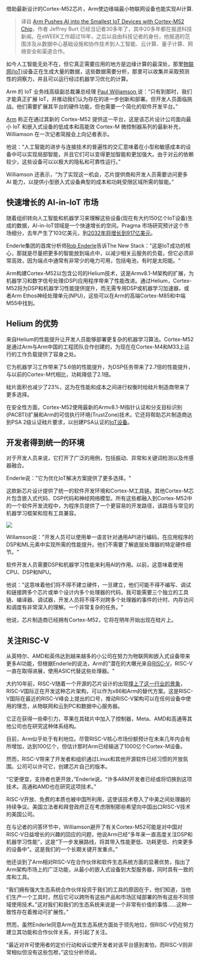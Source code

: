 <!--
title: Arm通过Cortex-M52芯片将AI引入到最小的物联网设备中
cover: https://cdn.thenewstack.io/media/2023/11/b9fb22f1-alexandre-debieve-fo7jilwjotu-unsplash-e1700666642495-1024x683.jpg
-->

借助最新设计的Cortex-M52芯片，Arm使边缘端最小物联网设备也能实现AI计算.

> 译自 [Arm Pushes AI into the Smallest IoT Devices with Cortex-M52 Chip](https://thenewstack.io/arm-pushes-ai-into-the-smallest-iot-devices-with-cortex-m52-chip/)，作者 Jeffrey Burt 已经当记者30多年了，其中20多年都在报道科技新闻。在eWEEK工作超过16年，之后以自由科技记者的身份，他报道的范围涉及从数据中心基础设施和协作技术到人工智能、云计算、量子计算、网络安全和渠道合作。

如今人工智能无处不在，但它真正需要应用的地方是边缘计算的最深处，那里[物联网(IoT)](https://thenewstack.io/the-internet-of-things-on-the-edge/)设备正在生成大量的数据，这些数据需要分析，那里可以收集并采取预测性的洞察力，并且可以运行经过机器学习优化的计算。

Arm 的 IoT 业务线高级副总裁兼总经理 [Paul Williamson ](https://www.linkedin.com/in/paulwilliamson/)说：“只有到那时，我们才能真正扩展 IoT，并推动我们认为存在的进一步创新和部署。但开发人员面临挑战。他们需要扩展其平台的硬件功能，但也需要一个简化的软件开发平台。”

[Arm](https://thenewstack.io/is-arm-architecture-the-future-of-cloud-computing/) 称正在通过其新的 Cortex-M52 提供这一平台，这是该芯片设计公司面向最小 IoT 和嵌入式设备的低成本和高能效 Cortex-M 微控制器系列的最新补充，Williamson 在一次记者简报会上向记者表示。

他说：“人工智能的进步与连接技术的普遍性的交汇意味着在小型和敏感成本的设备中可以实现局部智能，并且它们可以变得更加智能和更加强大。由于对云的依赖较少，这些设备可以以极大的隐私和可靠性运行。”

Williamson 还表示，“为了实现这一机会，芯片提供商和开发人员需要访问更多 AI 能力，以提供小型嵌入式设备典型的成本和功耗受限区域所需的智能。”

## 快速增长的 AI-in-IoT 市场

随着组织转向人工智能和机器学习来理解这些设备(现在有大约150亿个IoT设备)生成的数据，AI-in-IoT领域是一个快速增长的空间。Pragma 市场研究预计这个市场细分，去年产生了103亿美元，到[2032年将增长到917亿美元](https://www.linkedin.com/pulse/ai-iot-market-size-share-growth-analysis-trends-2030-shrivastav/)。

Enderle集团的首席分析师[Rob Enderle](https://www.linkedin.com/in/rob-enderle-03729/)告诉The New Stack："这是IoT成功的核心，那就是尽量把更多的智能放到端点中，以减少相关云服务的负载，但它必须非常高效，因为端点中通常有非常少的电力可用，包括电池，有时是太阳能。"

Arm构建Cortex-M52以包含公司的Helium技术，这是Armv8.1-M架构的扩展，为机器学习和数字信号处理(DSP)应用程序带来了性能改进。通过Helium，Cortex-M52将为DSP和机器学习性能提供提升，而无需专用DSP或机器学习加速器，或者Arm Ethos神经处理单元(NPU)，这些可以在Arm的高端Cortex-M85和中端M55中找到。

## Helium 的优势

来自Helium的性能提升让开发人员能够部署更复杂的机器学习算法。Cortex-M52是通过Arm与Arm中国的工程团队合作创建的，为现在在Cortex-M4和M33上运行的工作负载提供了容身之处。

它为机器学习工作带来了5.6倍的性能提升，为DSP任务带来了2.7倍的性能提升，与以前的Cortex-M代相比，功耗降低了2.1倍。

硅片面积也减少了23%，这为在性能和成本之间进行权衡时给硅片制造商带来了更多选择。

在安全性方面，Cortex-M52使用最新的Armv8.1-M指针认证和分支目标识别(PACBTI)扩展和Arm的可信执行环境(TrustZone)技术。它还将帮助芯片制造商达到PSA 2级认证硅片要求，以创建PSA认证的[IoT设备](https://thenewstack.io/why-webassembly-is-perfect-for-tiny-iot-devices/)。

## 开发者得到统一的环境

对于开发人员来说，它打开了广泛的用例，包括振动、异常和关键词检测以及传感器融合。

Enderle说："它为优化IoT解决方案提供了更多选择。"

这款新芯片设计提供了统一的软件开发环境和Cortex-M工具链。其他Cortex-M芯片包含嵌入式代码、DSP代码和神经网络模型。所有这些都融入到Cortex-M52中的一个软件开发流程中，为程序员提供了一个更容易的开发路径，该路径与常见的机器学习框架和现有工具兼容。

![](https://cdn.thenewstack.io/media/2023/11/6cc1c9d3-arm-cortex-m52-unifed-development-e1700667452157-300x152.png)

Willamson说："开发人员可以使用单一语言针对通用API进行编码，在应用程序的DSP和ML元素中实现所需的性能提升。他们不需要了解底层处理器的特定硬件细节。"

软件开发人员需要DSP和机器学习性能来利用AI的作用。以前，这意味着使用CPU、DSP和NPU。

他说："这意味着他们将不得不建立硬件，一旦建立，他们可能不得不编写、调试和链接跨多个芯片或单个设计内多个处理器的代码，我可能需要三个独立的工具链、编译器、调试器，开发人员将不得不对跨多个处理器的事件的计时、内存访问和调度有非常深入的理解。一个非常复杂的任务。"

他说，芯片制造商已经拥有Cortex-M52，它将在明年开始出现在硅片上。

## 关注RISC-V

从英特尔、AMD和英伟达到越来越多的小公司在努力为物联网和嵌入式设备带来更多AI功能，但根据Enderle的说法，Arm的"潜在的大曝光来自[RISC-V](https://thenewstack.io/open-source-hardware-the-rise-of-risc-v/)，RISC-V一直在取得进展，使用ASIC代替这些处理器。"

大约10年前，RISC-V随着一个开源的芯片设计的出现[撞上了这一行业的景象](https://thenewstack.io/risc-v-finds-its-foothold-in-a-rapidly-evolving-processor-ecosystem/)，RISC-V国际正在开发这种芯片架构，可以作为x86和Arm的替代方案。这是RISC-V国际在最近的RISC-V峰会上提出的口号，推动RISC-V架构可以在任何设备中使用的理念，从物联网和云到PC和数据中心服务器。

它正在获得一些牵引力，苹果在其硅片中加入了控制器，Meta、AMD和高通等其他公司也在研究这种体系结构。

目前，Arm似乎处于有利地位。尽管RISC-V核心市场份额预计在未来几年内会有所增加，达到100亿个，但估计那时Arm已经输送了1000亿个Cortex-M设备。

然而，RISC-V带来了开发者和组织通过Linux和其他开源软件已经习惯的开放氛围。公司可以许可它，创建芯片自己的版本。

“它更便宜，支持者也更开放，”Enderle说。“许多ARM开发者已经或将切换到这项技术。高通和AMD也在研究这项技术。”

RISC-V开放、免费的本质也被中国所利用，这使该技术卷入了中美之间处理器的持续争议。美国立法者和拜登政府正在考虑限制那些希望向中国出口RISC-V技术的美国公司。

在与记者的问答环节中，Williamson避开了有关Cortex-M52可能是对中国对RISC-V日益增长的兴趣的回应的问题，他说Arm已经“多年来一直高度关注DSP和机器学习性能”，这是“下一步发展路线，将其带入性能更低、功耗更低、约束更多的设备中”。这是我们的一个长期关键开发重点。”

他还谈到了Arm相对RISC-V在合作伙伴和软件生态系统方面的显著优势，指出了Arm架构市场上的广泛功能，从最小的嵌入式设备到大型服务器，同时具有一致的库和工具。

“我们拥有强大生态系统合作伙伴投资于我们的工具的原因在于，他们知道，当他们生产一个工具时，然后它可以跨所有这些产品和市场区域部署的所有这些不同领域使用技术。”这对我们和我们的生态系统来说是一个非常有价值的事情......这种一致性存在着推动可扩展性。”

然而，虽然Enderle同意Arm在其生态系统方面处于领先地位，但RISC-V仍在努力建立其功能和合作伙伴关系，并引起了关注。

“最近对许可使用者的定价行动和诉讼使开发者对该平台感到害怕，而RISC-V则非常相似但没有这些包袱，”这位分析师说。
